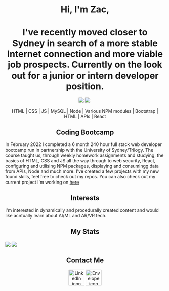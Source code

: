 <h1 align="center">Hi, I'm Zac,</h2>

<h1 align="center"> I've recently moved closer to Sydney in search of a more stable Internet connection and more viable job prospects. Currently on the look out for a junior or intern developer position.</h1>

<p align="center">
<img src='https://img.shields.io/github/last-commit/HobbaZ/HobbaZ'>
<img src='https://img.shields.io/github/followers/HobbaZ.svg'>
<img>
</p>

<p align="center">HTML | CSS | JS | MySQL | Node | Various NPM modules | Bootstrap | HTML | APIs | React</p>

<h2 align="center">Coding Bootcamp</h2>

In February 2022 I completed a 6 month 240 hour full stack web developer bootcamp run in partnership with the University of Sydney/Trilogy. The course taught us, through weekly homework assignments and studying, the basics of HTML, CSS and JS all the way through to web security, React, configuring and utilising NPM packages, displaying and consumingg data from APIs, Node and much more. I've created a few projects with my new found skills, feel free to check out my repos. You can also check out my current project I'm working on [here](https://worthly.herokuapp.com/)


<h2 align="center">Interests</h2>
I'm interested in dynamically and procedurally created content and would like acntually learn about AI/ML and AR/VR tech.


<h2 align="center">My Stats</h2>
<a href="https://github.com/anuraghazra/github-readme-stats">
  <img align="center" src="https://github-readme-stats.vercel.app/api?username=HobbaZ&repo=HobbaZ&show_icons=true&theme=onedark&custom_title=Zac's%20Github%20Stats" />
</a>
<a href="https://github.com/anuraghazra/github-readme-stats">
  <img align="center" src="https://github-readme-stats.vercel.app/api/top-langs/?username=HobbaZ&theme=onedark" />
</a>


<h2 align="center">Contact Me</h2>
<p align="center">
<a href="https://www.linkedin.com/in/zachary-hobba-52aaa182/" target="blank"><img align="center" src="https://raw.githubusercontent.com/FortAwesome/Font-Awesome/6.x/svgs/brands/linkedin.svg" alt="LinkedIn icon" width="50" height="50"/></a>
<a href="mailto:zachobba@gmail.com" target="blank"><img align="center" src="https://raw.githubusercontent.com/FortAwesome/Font-Awesome/6.x/svgs/solid/envelope.svg" alt="Envelope icon" width="50" height="50"/></a>
</p>